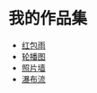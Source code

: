# 我的作品集

* [红包雨](https://cavendish-deng.github.io/projects/animation/red_rain/rain.html)
* [轮播图](https://cavendish-deng.github.io/projects/animation/swipe/index.html)
* [照片墙](https://cavendish-deng.github.io/projects/animation/photo_wall/index.html)
* [瀑布流](https://cavendish-deng.github.io/projects/animation/waterfall/index.html)
